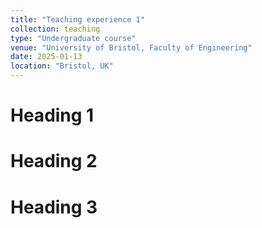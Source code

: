 ```yaml
---
title: "Teaching experience 1"
collection: teaching
type: "Undergraduate course"
venue: "University of Bristol, Faculty of Engineering"
date: 2025-01-13
location: "Bristol, UK"
---
```



Heading 1
======

Heading 2
======

Heading 3
======

